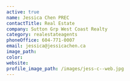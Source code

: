 ```yaml
---
active: true
name: Jessica Chen PREC
contactTitle: Real Estate
company: Sutton Grp West Coast Realty
category: realestateagents
phoneOffice: 604-771-0007
email: jessica@jessicachen.ca
image_path:
color:
website:
profile_image_path: /images/jess-c--web.jpg
---
```



